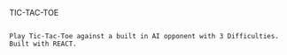TIC-TAC-TOE
~~~~~~~~~~~~~~~~

Play Tic-Tac-Toe against a built in AI opponent with 3 Difficulties.
Built with REACT.